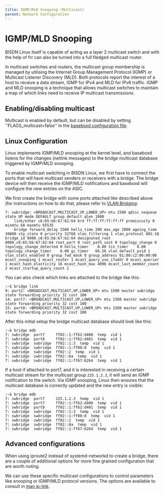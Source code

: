 ```yaml
---
title: IGMP/MLD Snooping (Multicast)
parent: Network Configuration
---
```


# IGMP/MLD Snooping

BISDN Linux itself is capable of acting as a layer 2 multicast switch and with the help of frr can also be turned into a full fledged multicast router.

In multicast switches and routers, the multicast group membership is managed by utilising the Internet Group Management Protocol (IGMP) or Multicast Listener Discovery (MLD). Both protocols report the interest of a host to receive a data stream, IGMP for IPv4 and MLD for IPv6 traffic. IGMP and MLD snooping is a technique that allows multicast switches to maintain a map of which links need to receive IP multicast transmissions.

## Enabling/disabling multicast

Multicast is enabled by default, but can be disabled by setting ''FLAGS_multicast=false'' in the [baseboxd configuration file](../getting_started/configure_baseboxd.html#setup-baseboxd).

## Linux Configuration

Linux implements IGMP/MLD snooping at the kernel level, and baseboxd listens for the changes (netlink messages) to the bridge multicast database triggered by IGMP/MLD snooping.

To enable multicast switching in BISDN Linux, we first have to connect the ports that will have multicast senders or receivers with a bridge. The bridge device will then receive the IGMP/MLD notifications and baseboxd will configure the new entries on the ASIC.

We first create the bridge with some ports attached like described above (for instructions on how to do that, please refer to [VLAN Bridging](vlan_bridging.md#vlan-bridging-8021q):

```
7: swbridge: <BROADCAST,MULTICAST,UP,LOWER_UP> mtu 1500 qdisc noqueue state UP mode DEFAULT group default qlen 1000
    link/ether c6:65:bb:67:62:64 brd ff:ff:ff:ff:ff:ff promiscuity 0 minmtu 68 maxmtu 65535 
    bridge forward_delay 1500 hello_time 200 max_age 2000 ageing_time 30000 stp_state 0 priority 32768 vlan_filtering 1 vlan_protocol 802.1Q bridge_id 8000.c6:65:bb:67:62:64 designated_root 8000.c6:65:bb:67:62:64 root_port 0 root_path_cost 0 topology_change 0 topology_change_detected 0 hello_timer    0.00 tcn_timer    0.00 topology_change_timer    0.00 gc_timer   66.56 vlan_default_pvid 1 vlan_stats_enabled 0 group_fwd_mask 0 group_address 01:80:c2:00:00:00 mcast_snooping 1 mcast_router 1 mcast_query_use_ifaddr 0 mcast_querier 1 mcast_hash_elasticity 16 mcast_hash_max 4096 mcast_last_member_count 2 mcast_startup_query_count 2
```

You can also check which links are attached to the bridge like this:

```
:~$ bridge link
9: port2: <BROADCAST,MULTICAST,UP,LOWER_UP> mtu 1500 master swbridge state forwarding priority 32 cost 100 
14: port7: <BROADCAST,MULTICAST,UP,LOWER_UP> mtu 1500 master swbridge state forwarding priority 32 cost 100 
15: port8: <BROADCAST,MULTICAST,UP,LOWER_UP> mtu 1500 master swbridge state forwarding priority 32 cost 100 
```

After this initial setup the bridge multicast database should look like this:

```
:~$ bridge mdb
7: swbridge  port7     ff02::1:ff62:d400  temp  vid 1
7: swbridge  port8     ff02::1:ff62:d401  temp  vid 1
7: swbridge  swbridge  ff02::1:3  temp  vid 1
7: swbridge  swbridge  ff02::1:ff00:0  temp  vid 1
7: swbridge  swbridge  ff02::2  temp  vid 1
7: swbridge  swbridge  ff02::6a  temp  vid 1
7: swbridge  swbridge  ff02::1:ff67:6264  temp  vid 1
```

If a host if attached to port7, and it is interested in receiving a certain multicast stream for the multicast group `225.1.2.3`, it will send an IGMP notification to the switch. Via IGMP snooping, Linux then ensures that the multicast database is correctly updated and the new entry is visible:

```
:~$ bridge mdb
7: swbridge  port7     225.1.2.3  temp  vid 1
7: swbridge  port7     ff02::1:ff62:d400  temp  vid 1
7: swbridge  port8     ff02::1:ff62:d401  temp  vid 1
7: swbridge  swbridge  ff02::1:3  temp  vid 1
7: swbridge  swbridge  ff02::1:ff00:0  temp  vid 1
7: swbridge  swbridge  ff02::2  temp  vid 1
7: swbridge  swbridge  ff02::6a  temp  vid 1
7: swbridge  swbridge  ff02::1:ff67:6264  temp  vid 1
```
## Advanced configurations

When using iproute2 instead of systemd-networkd to create a bridge, there are a couple of additional options for more fine grained configuration that are worth noting.

We can use these specific multicast configurations to control parameters like snooping or IGMP/MLD protocol versions. The options are available to consult in [man ip-link](https://www.systutorials.com/docs/linux/man/8-ip-link/).
